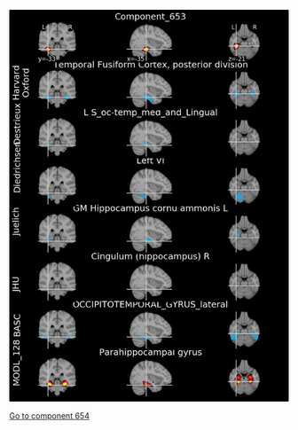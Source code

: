 


![653](preliminary/653.jpg "Component 653")

[Go to component 654](https://parietal-inria.github.io/MODL_atlas/1024/654 "Component 654")
